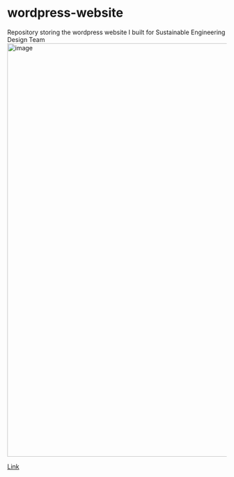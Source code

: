# wordpress-website
Repository storing the wordpress website I built for Sustainable Engineering Design Team <br/>
<img width="947" alt="image" src="https://github.com/ajc3xc/wordpress-website/assets/91383782/1e5f13eb-9424-4d2e-a55d-63eae08c654d"><br/>

[Link](https://sites.mst.edu/sustainableengineering/)
